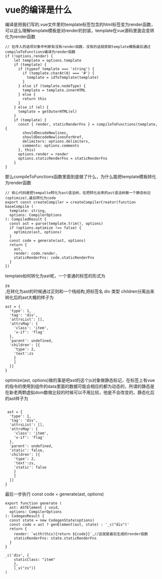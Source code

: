 # vue的编译是什么
  编译是把我们写的.vue文件里的template标签包含的html标签变为render函数，可以这么理解template模板是对render的封装，template在vue源码里面会变转化为render函数

  

```
// 在传入的选项对象中判断有没有render函数，没有的话就获取template模板最后通过compileToFunctions编译为render函数
if (!options.render) {
    let template = options.template
    if (template) {
      if (typeof template === 'string') {
        if (template.charAt(0) === '#') {
          template = idToTemplate(template)
        }
      } else if (template.nodeType) {
        template = template.innerHTML
      } else {
        return this
      }
    } else if (el) {
      template = getOuterHTML(el)
    }
    if (template) {
      const { render, staticRenderFns } = compileToFunctions(template, {
        shouldDecodeNewlines,
        shouldDecodeNewlinesForHref,
        delimiters: options.delimiters,
        comments: options.comments
      }, this)
      options.render = render
      options.staticRenderFns = staticRenderFns
    }
}    
```

那么compileToFunctions函数里面到底做了什么，为什么能把template模板转化为render函数

```
// 核心代码是把tempalte转化为ast语法树，在把转化出来的ast语法树做一个静态标记(optimize),最后转化为code
export const createCompiler = createCompilerCreator(function baseCompile (
  template: string,
  options: CompilerOptions
): CompiledResult {
  const ast = parse(template.trim(), options)
  if (options.optimize !== false) {
    optimize(ast, options)
  }
  const code = generate(ast, options)
  return {
    ast,
    render: code.render,
    staticRenderFns: code.staticRenderFns
  }
})
```

template如何转化为ast呢，一个普通的标签的形式为  <div class="item" v-if="flag">zs</div>,在转化为ast的时候通过正则和一个栈结构,把标签名  div   类型   children分离出来转化后的ast大概的样子为

```
ast = {
  'type': 1,
  'tag': 'div',
  'attrsList': [],
  'attrsMap': {
    'class': 'item',
    'v-if': 'flag'
  },
  'parent': undefined,
  'children': [{
    'type': 2,
    'text':zs
    }
    ]
  }]
}
```

optimize(ast, options)做的事是吧ast的这个js对象做静态标记，在标签上有vue的指令的使用到组件的data里面的数据可能会相应的都为动态的，所谓的静态是在新老两颗虚拟dom数做比较的时候可以不用比较，他是不会改变的，静态化后的ast样子为

```
 
 ast = {
  'type': 1,
  'tag': 'div',
  'attrsList': [],
  'attrsMap': {
    'class': 'item',
    'v-if': 'flag'
  },
  'parent': undefined,
  'static': false,
  'children': [{
    'type': 2,
    'text':zs,
    'static': false
    }
    ]
  }]
}
```

最后一步执行 const code = generate(ast, options)

```
export function generate (
  ast: ASTElement | void,
  options: CompilerOptions
): CodegenResult {
  const state = new CodegenState(options)
  const code = ast ? genElement(ast, state) : '_c("div")'
  return {
    render: `with(this){return ${code}}`,//这就是最后生成的render函数
    staticRenderFns: state.staticRenderFns
  }
}
```

```
_c('div', {
    staticClass: "item"
    },
    [_v("zs")]
)
```
